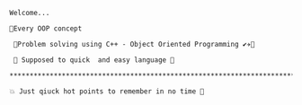     Welcome...
    
    🎈Every OOP concept
 
     💯Problem solving using C++ - Object Oriented Programming ✔✈🙂
    
     🍊 Supposed to quick  and easy language 🥭

    ****************************************************************************************

    💥 Just qiuck hot points to remember in no time 🥇 

    